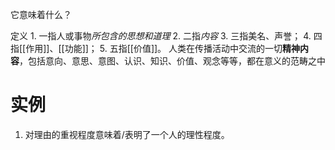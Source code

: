它意味着什么？

定义
	1. 一指人或事物*所包含的思想和道理* 
	2. 二指*内容* 
	3. 三指美名、声誉；
	4. 四指[[作用]]、[[功能]]；
	5. 五指[[价值]]。
人类在传播活动中交流的一切**精神内容**，包括意向、意思、意图、认识、知识、价值、观念等等，都在意义的范畴之中
# 实例
1. 对理由的重视程度意味着/表明了一个人的理性程度。
